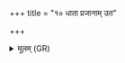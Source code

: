 +++
title = "१० धाता प्रजानाम् उत"

+++
<details><summary>मूलम् (GR)</summary>

+++(PSK 20.2.7)+++धाता प्रजानाम् उत राय ईशे  
धातेदं विश्वं भुवनं जजान ।  
सं दाशुषे वहतु भूरि पुष्टा  
तस्मै देवाय हविषा विधेम ॥
</details>